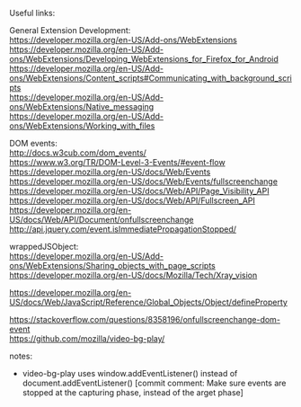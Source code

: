 Useful links:  

General Extension Development:  
https://developer.mozilla.org/en-US/Add-ons/WebExtensions  
https://developer.mozilla.org/en-US/Add-ons/WebExtensions/Developing_WebExtensions_for_Firefox_for_Android  
https://developer.mozilla.org/en-US/Add-ons/WebExtensions/Content_scripts#Communicating_with_background_scripts  
https://developer.mozilla.org/en-US/Add-ons/WebExtensions/Native_messaging  
https://developer.mozilla.org/en-US/Add-ons/WebExtensions/Working_with_files  

DOM events:  
http://docs.w3cub.com/dom_events/  
https://www.w3.org/TR/DOM-Level-3-Events/#event-flow  
https://developer.mozilla.org/en-US/docs/Web/Events  
https://developer.mozilla.org/en-US/docs/Web/Events/fullscreenchange  
https://developer.mozilla.org/en-US/docs/Web/API/Page_Visibility_API  
https://developer.mozilla.org/en-US/docs/Web/API/Fullscreen_API  
https://developer.mozilla.org/en-US/docs/Web/API/Document/onfullscreenchange  
http://api.jquery.com/event.isImmediatePropagationStopped/  

wrappedJSObject:  
https://developer.mozilla.org/en-US/Add-ons/WebExtensions/Sharing_objects_with_page_scripts  
https://developer.mozilla.org/en-US/docs/Mozilla/Tech/Xray_vision  

https://developer.mozilla.org/en-US/docs/Web/JavaScript/Reference/Global_Objects/Object/defineProperty  

https://stackoverflow.com/questions/8358196/onfullscreenchange-dom-event  
https://github.com/mozilla/video-bg-play/  

notes:
- video-bg-play uses window.addEventListener() instead of document.addEventListener() [commit comment:  Make sure events are stopped at the capturing phase, instead of the arget phase]  
